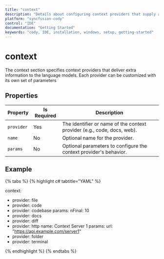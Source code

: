 ```yaml
---
title: "context"
description: "Details about configuring context providers that supply additional information to language models in Cody IDE."
platform: "syncfusion-cody"
control: "IDE"
documentation: "Getting Started"
keywords: "cody, IDE, installation, windows, setup, getting-started"
---
```

# context

The context section specifies context providers that deliver extra information to the language models. Each provider can be customized with its own set of parameters

## Properties

<table>
  <thead>
    <tr>
      <th>Property</th>
      <th>Is Required</th>
      <th>Description</th>
    </tr>
  </thead>
  <tr>
    <td><code>provider</code></td>
    <td>Yes</td>
    <td>The identifier or name of the context provider (e.g., code, docs, web).</td>
  </tr>
  <tr>
    <td><code>name</code></td>
    <td>No</td>
    <td>Optional name for the provider.</td>
  </tr>
  <tr>
    <td><code>params</code></td>
    <td>No</td>
    <td>Optional parameters to configure the context provider's behavior.</td>
  </tr>
</table>

## Example

{% tabs %}
{% highlight c# tabtitle="YAML" %}

context:
  - provider: file
  - provider: code
  - provider: codebase
    params:
      nFinal: 10
  - provider: docs
  - provider: diff
  - provider: http
    name: Context Server 1
    params:
      url: "https://api.example.com/server1"
  - provider: folder
  - provider: terminal
  
{% endhighlight %}
{% endtabs %}